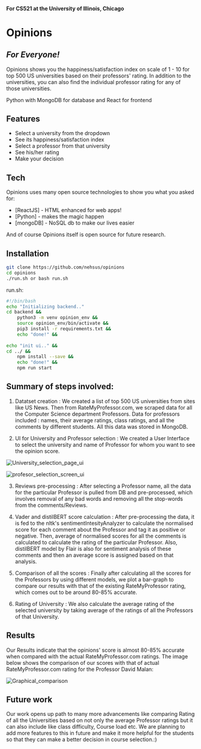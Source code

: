 #### For CS521 at the University of Illinois, Chicago

# Opinions
## _For Everyone!_

Opinions shows you the happiness/satisfaction index on scale of 1 - 10 for top 500 US universities based on their professors' rating. 
In addition to the universities, you can also find the individual professor rating for any of those universities.

Python with MongoDB for database and React for frontend

## Features
- Select a university from the dropdown
- See its happiness/satisfaction index
- Select a professor from that university
- See his/her rating
- Make your decision

## Tech

Opinions uses many open source technologies to show you what you asked for:

- [ReactJS] - HTML enhanced for web apps!
- [Python] - makes the magic happen
- [mongoDB] - NoSQL db to make our lives easier

And of course Opinions itself is open source for future research.


## Installation

```sh
git clone https://github.com/nehsus/opinions
cd opinions
./run.sh or bash run.sh
```
run.sh:
```sh
#!/bin/bash
echo "Initializing backend.."
cd backend && 
    python3 -m venv opinion_env &&
    source opinion_env/bin/activate &&
    pip3 install -r requirements.txt &&
    echo "done!" &&
    
echo "init ui.." &&
cd ../ &&
    npm install --save &&
    echo "done!" &&
    npm run start
```

## Summary of steps involved:

1. Datatset creation : We created a list of top 500 US universities from sites like US News. Then from RateMyProfessor.com, we scraped data for all the Computer Science department Professors. Data for professors included : names, their average ratings, class ratings,  and all the comments by different students. All this data was stored in MongoDB.

2. UI for University and Professor selection : We created a User Interface to select the university and name of Professor for whom you want to see the opinion score.

![University_selection_page_ui](https://user-images.githubusercontent.com/78128658/163923127-514b6610-471c-4306-9d11-8e9e0067cf9d.jpeg) 

![profesor_selection_screen_ui](https://user-images.githubusercontent.com/78128658/163923315-05affe39-3531-48b6-a2f8-423b63ec6f69.jpeg)

3. Reviews pre-processing : After selecting a Professor name, all the data for the particular Professor is pulled from DB and pre-processed, which involves removal of any bad words and removing all the stop-words from the comments/Reviews.

4. Vader and distilBERT score calculation :  After pre-processing the data, it is fed to the nltk's sentimentIntesityAnalyzer to calculate the normalised score for each comment about the Professor and tag it as positive or negative. Then, average of normalised scores for all the comments is calculated to calculate the rating of the particular Professor. Also, distilBERT model by Flair is also for sentiment analysis of these comments and then an average score is assigned based on that analysis.

5. Comparison of all the scores : Finally after calculating all the scores for the Professors by using different models, we plot a bar-graph to compare our results with that of the existing RateMyProfessor rating, which comes out to be around 80-85% accurate.

6. Rating of University : We also calculate the average rating of the selected university by taking average of the ratings of all the Professors of that University.


## Results
Our Results indicate that the opinions' score is almost 80-85% accurate when compared with the actual RateMyProfessor.com ratings.
The image below shows the comparison of our scores with that of actual RateMyProfessor.com rating for the Professor David Malan:

![Graphical_comparison](https://user-images.githubusercontent.com/78128658/163923272-7d2458bf-b13e-421a-befa-b0665998e284.jpeg)

## Future work
Our work opens up path to many more advancements like comparing Rating of all the Universities based on not only the average Professor ratings but it can also include like class difficulty, Course load etc. We are planning to add more features to this in future and make it more helpful for the students so that they can make a better decision in course selection.:)
